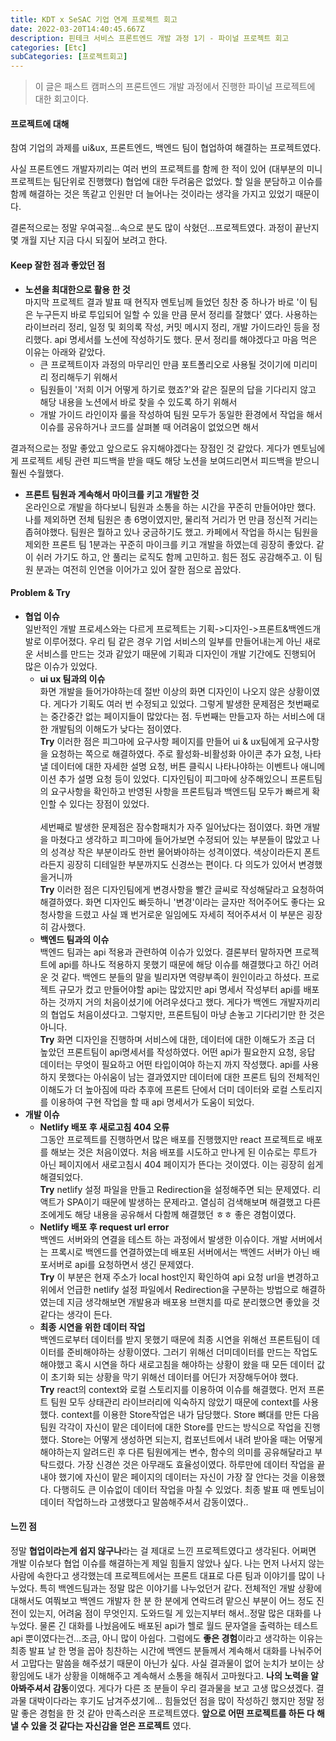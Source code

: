 ```yaml
---
title: KDT x SeSAC 기업 연계 프로젝트 회고
date: 2022-03-20T14:40:45.667Z
description: 핀테크 서비스 프론트엔드 개발 과정 1기 - 파이널 프로젝트 회고
categories: [Etc]
subCategories: [프로젝트회고]
---
```


> 이 글은 패스트 캠퍼스의 프론트엔드 개발 과정에서 진행한 파이널 프로젝트에 대한 회고이다.

#### 프로젝트에 대해

참여 기업의 과제를 ui&ux, 프론트엔드, 백엔드 팀이 협업하여 해결하는 프로젝트였다.

사실 프론트엔드 개발자끼리는 여러 번의 프로젝트를 함께 한 적이 있어 <span class="light">(대부분의 미니 프로젝트는 팀단위로 진행했다)</span> 협업에 대한 두려움은 없었다. 할 일을 분담하고 이슈를 함께 해결하는 것은 똑같고 인원만 더 늘어나는 것이라는 생각을 가지고 있었기 때문이다.

결론적으로는 정말 우여곡절...속으로 분도 많이 삭혔던...프로젝트였다. 과정이 끝난지 몇 개월 지난 지금 다시 되짚어 보려고 한다.

#### Keep 잘한 점과 좋았던 점

- **노션을 최대한으로 활용 한 것** <br>
  마지막 프로젝트 결과 발표 때 현직자 멘토님께 들었던 칭찬 중 하나가 바로 <span class="bold">'이 팀은 누구든지 바로 투입되어 일할 수 있을 만큼 문서 정리를 잘했다'</span> 였다. 사용하는 라이브러리 정리, 일정 및 회의록 작성, 커밋 메시지 정리, 개발 가이드라인 등을 정리했다. api 명세서를 노션에 작성하기도 했다. 문서 정리를 해야겠다고 마음 먹은 이유는 아래와 같았다.
  - 큰 프로젝트이자 과정의 마무리인 만큼 포트폴리오로 사용될 것이기에 미리미리 정리해두기 위해서
  - 팀원들이 '저희 이거 어떻게 하기로 했죠?'와 같은 질문의 답을 기다리지 않고 해당 내용을 노션에서 바로 찾을 수 있도록 하기 위해서
  - 개발 가이드 라인이자 룰을 작성하여 팀원 모두가 동일한 환경에서 작업을 해서 이슈를 공유하거나 코드를 살펴볼 때 어려움이 없었으면 해서

결과적으로는 정말 좋았고 앞으로도 유지해야겠다는 장점인 것 같았다. 게다가 멘토님에게 프로젝트 세팅 관련 피드백을 받을 때도 해당 노션을 보여드리면서 피드백을 받으니 훨씬 수월했다.

- **프론트 팀원과 계속해서 마이크를 키고 개발한 것**<br>
  온라인으로 개발을 하다보니 팀원과 소통을 하는 시간을 꾸준히 만들어야만 했다. 나를 제외하면 전체 팀원은 총 6명이였지만, 물리적 거리가 먼 만큼 정신적 거리는 좁혀야했다. 팀원은 뭘하고 있나 궁금하기도 했고. 카페에서 작업을 하시는 팀원을 제외한 프론트 팀 1분과는 꾸준히 마이크를 키고 개발을 하였는데 굉장히 좋았다. 같이 쉬러 가기도 하고, 안 풀리는 로직도 함께 고민하고. 힘든 점도 공감해주고. 이 팀원 분과는 여전히 인연을 이어가고 있어 잘한 점으로 꼽았다.

#### Problem & Try

- **협업 이슈** <br>
  일반적인 개발 프로세스와는 다르게 프로젝트는 기획->디자인->프론트&백엔드개발로 이루어졌다. 우리 팀 같은 경우 기업 서비스의 일부를 만들어내는게 아닌 새로운 서비스를 만드는 것과 같았기 때문에 기획과 디자인이 개발 기간에도 진행되어 많은 이슈가 있었다.
  - **ui ux 팀과의 이슈** <br>
    화면 개발을 들어가야하는데 절반 이상의 화면 디자인이 나오지 않은 상황이였다. 게다가 기획도 여러 번 수정되고 있었다. 그렇게 발생한 문제점은 첫번째로는 중간중간 없는 페이지들이 많았다는 점. 두번째는 만들고자 하는 서비스에 대한 개발팀의 이해도가 낮다는 점이였다. <br>**Try** 이러한 점은 피그마에 요구사항 페이지를 만들어 ui & ux팀에게 요구사항을 요청하는 쪽으로 해결하였다. 주로 활성화-비활성화 아이콘 추가 요청, 나타낼 데이터에 대한 자세한 설명 요청, 버튼 클릭시 나타나야하는 이벤트나 애니메이션 추가 설명 요청 등이 있었다. 디자인팀이 피그마에 상주해있으니 프론트팀의 요구사항을 확인하고 반영된 사항을 프론트팀과 백엔드팀 모두가 빠르게 확인할 수 있다는 장점이 있었다. <br><br>세번째로 발생한 문제점은 잠수함패치가 자주 일어났다는 점이였다. 화면 개발을 마쳤다고 생각하고 피그마에 들어가보면 수정되어 있는 부분들이 많았고 나의 성격상 작은 부분이라도 한번 물어봐야하는 성격이였다. <span class="light">색상이라든지 폰트라든지 굉장히 디테일한 부분까지도 신경쓰는 편이다. 다 의도가 있어서 변경했을거니까</span> <br>**Try** 이러한 점은 디자인팀에게 변경사항을 빨간 글씨로 작성해달라고 요청하여 해결하였다. 화면 디자인도 빠듯하니 '변경'이라는 글자만 적어주어도 좋다는 요청사항을 드렸고 사실 꽤 번거로운 일임에도 자세히 적어주셔서 이 부분은 굉장히 감사했다.
  - **백엔드 팀과의 이슈** <br>
    백엔드 팀과는 api 적용과 관련하여 이슈가 있었다. 결론부터 말하자면 프로젝트에 api를 하나도 적용하지 못했기 때문에 해당 이슈를 해결했다고 하긴 어려운 것 같다. 백엔드 분들의 말을 빌리자면 역량부족이 원인이라고 하셨다. 프로젝트 규모가 컸고 만들어야할 api는 많았지만 api 명세서 작성부터 api를 배포하는 것까지 거의 처음이셨기에 어려우셨다고 했다. 게다가 백엔드 개발자끼리의 협업도 처음이셨다고. 그렇지만, 프론트팀이 마냥 손놓고 기다리기만 한 것은 아니다. <br>**Try** 화면 디자인을 진행하며 서비스에 대한, 데이터에 대한 이해도가 조금 더 높았던 프론트팀이 api명세서를 작성하였다. 어떤 api가 필요한지 요청, 응답 데이터는 무엇이 필요하고 어떤 타입이여야 하는지 까지 작성했다. api를 사용하지 못했다는 아쉬움이 남는 결과였지만 데이터에 대한 프론트 팀의 전체적인 이해도가 더 높아짐에 따라 추후에 프론트 단에서 더미 데이터와 로컬 스토리지를 이용하여 구현 작업을 할 때 api 명세서가 도움이 되었다.
- **개발 이슈**
  - **Netlify 배포 후 새로고침 404 오류** <br>
    그동안 프로젝트를 진행하면서 많은 배포를 진행했지만 react 프로젝트로 배포를 해보는 것은 처음이였다. 처음 배포를 시도하고 만나게 된 이슈로는 루트가 아닌 페이지에서 새로고침시 404 페이지가 뜬다는 것이였다. 이는 굉장히 쉽게 해결되었다.<br>**Try** netlify 설정 파일을 만들고 Redirection을 설정해주면 되는 문제였다. 리액트가 SPA이기 때문에 발생하는 문제라고. 열심히 검색해보며 해결했고 다른 조에게도 해당 내용을 공유해서 다함께 해결했던 ㅎㅎ 좋은 경험이였다.
  - **Netlify 배포 후 request url error** <br>
    백엔드 서버와의 연결을 테스트 하는 과정에서 발생한 이슈이다. 개발 서버에서는 프록시로 백엔드를 연결하였는데 배포된 서버에서는 백엔드 서버가 아닌 배포서버로 api를 요청하면서 생긴 문제였다. <br>**Try** 이 부분은 현재 주소가 local host인지 확인하여 api 요청 url을 변경하고 위에서 언급한 netlify 설정 파일에서 Redirection을 구분하는 방법으로 해결하였는데 지금 생각해보면 개발용과 배포용 브랜치를 따로 분리했으면 좋았을 것 같다는 생각이 든다.
  - **최종 시연을 위한 데이터 작업** <br>
    백엔드로부터 데이터를 받지 못했기 때문에 최종 시연을 위해선 프론트팀이 데이터를 준비해야하는 상황이였다. 그러기 위해선 더미데이터를 만드는 작업도 해야했고 혹시 시연을 하다 새로고침을 해야하는 상황이 왔을 때 모든 데이터 값이 초기화 되는 상황을 막기 위해선 데이터를 어딘가 저장해두어야 했다. <br>**Try** react의 context와 로컬 스토리지를 이용하여 이슈를 해결했다. 먼저 프론트 팀원 모두 상태관리 라이브러리에 익숙하지 않았기 때문에 context를 사용했다. context를 이용한 Store작업은 내가 담당했다. Store 뼈대를 만든 다음 팀원 각각이 자신이 맡은 데이터에 대한 Store를 만드는 방식으로 작업을 진행했다. Store는 어떻게 생성하면 되는지, 컴포넌트에서 내려 받아올 때는 어떻게 해야하는지 알려드린 후 다른 팀원에게는 변수, 함수의 의미를 공유해달라고 부탁드렸다. 가장 신경쓴 것은 아무래도 효율성이였다. 하루만에 데이터 작업을 끝내야 했기에 자신이 맡은 페이지의 데이터는 자신이 가장 잘 안다는 것을 이용했다. 다행히도 큰 이슈없이 데이터 작업을 마칠 수 있었다. <span class="light">최종 발표 때 멘토님이 데이터 작업하느라 고생했다고 말씀해주셔서 감동이였다..</span>

#### 느낀 점

정말 **협업이라는게 쉽지 않구나**라는 걸 제대로 느낀 프로젝트였다고 생각된다. 어쩌면 개발 이슈보다 협업 이슈를 해결하는게 제일 힘들지 않았나 싶다. 나는 먼저 나서지 않는 사람에 속한다고 생각했는데 프로젝트에서는 프론트 대표로 다른 팀과 이야기를 많이 나누었다. 특히 백엔드팀과는 정말 많은 이야기를 나누었던거 같다. 전체적인 개발 상황에 대해서도 여쭤보고 백엔드 개발자 한 분 한 분에게 연락드려 맡으신 부분이 어느 정도 진전이 있는지, 어려움 점이 무엇인지. 도와드릴 게 있는지부터 해서..정말 많은 대화를 나누었다. 물론 긴 대화를 나눴음에도 배포된 api가 헬로 월드 문자열을 출력하는 테스트 api 뿐이였다는건...조금, 아니 많이 아쉽다. 그럼에도 **좋은 경험**이라고 생각하는 이유는 최종 발표 날 한 명을 꼽아 칭찬하는 시간에 백엔드 분들께서 계속해서 대화를 나눠주어서 고맙다는 말씀을 해주셨기 때문이 아닌가 싶다. 사실 결과물이 없어 눈치가 보이는 상황임에도 내가 상황을 이해해주고 계속해서 소통을 해줘서 고마웠다고. **나의 노력을 알아봐주셔서 감동**이였다. 게다가 다른 조 분들이 우리 결과물을 보고 고생 많으셨겠다. 결과물 대박이다라는 후기도 남겨주셨기에... 힘들었던 점을 많이 작성하긴 했지만 정말 정말 좋은 경험을 한 것 같아 만족스러운 프로젝트였다. **앞으로 어떤 프로젝트를 하든 다 해낼 수 있을 것 같다는 자신감을 얻은 프로젝트** 였다.
